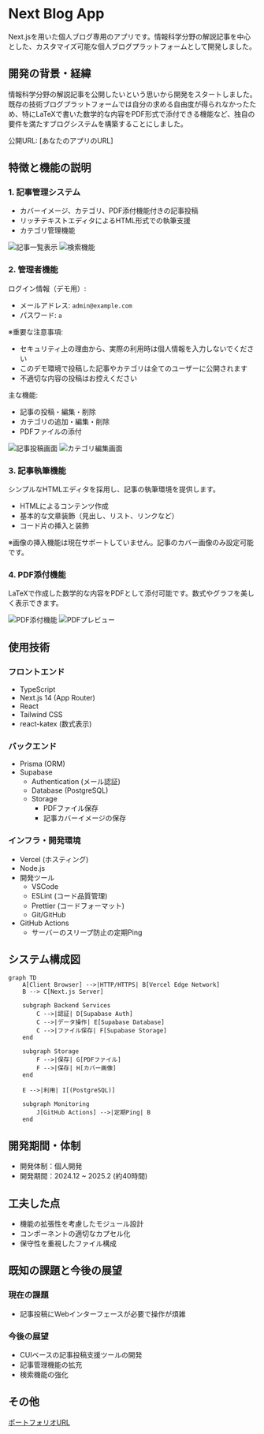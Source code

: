 # Next Blog App

Next.jsを用いた個人ブログ専用のアプリです。情報科学分野の解説記事を中心とした、カスタマイズ可能な個人ブログプラットフォームとして開発しました。

## 開発の背景・経緯

情報科学分野の解説記事を公開したいという思いから開発をスタートしました。既存の技術ブログプラットフォームでは自分の求める自由度が得られなかったため、特にLaTeXで書いた数学的な内容をPDF形式で添付できる機能など、独自の要件を満たすブログシステムを構築することにしました。

公開URL: [あなたのアプリのURL]

## 特徴と機能の説明

### 1. 記事管理システム

- カバーイメージ、カテゴリ、PDF添付機能付きの記事投稿
- リッチテキストエディタによるHTML形式での執筆支援
- カテゴリ管理機能

![記事一覧表示](public/images/readme/list-view.png)
![検索機能](public/images/readme/search.png)

### 2. 管理者機能

ログイン情報（デモ用）:

- メールアドレス: `admin@example.com`
- パスワード: `a`

※重要な注意事項:

- セキュリティ上の理由から、実際の利用時は個人情報を入力しないでください
- このデモ環境で投稿した記事やカテゴリは全てのユーザーに公開されます
- 不適切な内容の投稿はお控えください

主な機能:

- 記事の投稿・編集・削除
- カテゴリの追加・編集・削除
- PDFファイルの添付

![記事投稿画面](public/images/readme/post-editor.png)
![カテゴリ編集画面](public/images/readme/cateogory-editor.png)

### 3. 記事執筆機能

シンプルなHTMLエディタを採用し、記事の執筆環境を提供します。

- HTMLによるコンテンツ作成
- 基本的な文章装飾（見出し、リスト、リンクなど）
- コード片の挿入と装飾

※画像の挿入機能は現在サポートしていません。記事のカバー画像のみ設定可能です。

### 4. PDF添付機能

LaTeXで作成した数学的な内容をPDFとして添付可能です。数式やグラフを美しく表示できます。

![PDF添付機能](public/images/readme/pdf-upload.png)
![PDFプレビュー](public/images/readme/pdf-preview.png)

## 使用技術

### フロントエンド

- TypeScript
- Next.js 14 (App Router)
- React
- Tailwind CSS
- react-katex (数式表示)

### バックエンド

- Prisma (ORM)
- Supabase
  - Authentication (メール認証)
  - Database (PostgreSQL)
  - Storage
    - PDFファイル保存
    - 記事カバーイメージの保存

### インフラ・開発環境

- Vercel (ホスティング)
- Node.js
- 開発ツール
  - VSCode
  - ESLint (コード品質管理)
  - Prettier (コードフォーマット)
  - Git/GitHub
- GitHub Actions
  - サーバーのスリープ防止の定期Ping

## システム構成図

```mermaid
graph TD
    A[Client Browser] -->|HTTP/HTTPS| B[Vercel Edge Network]
    B --> C[Next.js Server]

    subgraph Backend Services
        C -->|認証| D[Supabase Auth]
        C -->|データ操作| E[Supabase Database]
        C -->|ファイル保存| F[Supabase Storage]
    end

    subgraph Storage
        F -->|保存| G[PDFファイル]
        F -->|保存| H[カバー画像]
    end

    E -->|利用| I[(PostgreSQL)]

    subgraph Monitoring
        J[GitHub Actions] -->|定期Ping| B
    end
```

## 開発期間・体制

- 開発体制：個人開発
- 開発期間：2024.12 ~ 2025.2 (約40時間)

## 工夫した点

- 機能の拡張性を考慮したモジュール設計
- コンポーネントの適切なカプセル化
- 保守性を重視したファイル構成

## 既知の課題と今後の展望

### 現在の課題

- 記事投稿にWebインターフェースが必要で操作が煩雑

### 今後の展望

- CUIベースの記事投稿支援ツールの開発
- 記事管理機能の拡充
- 検索機能の強化

## その他

[ポートフォリオURL](https://kk2a.github.io/portfolio/Portfolio.html)
